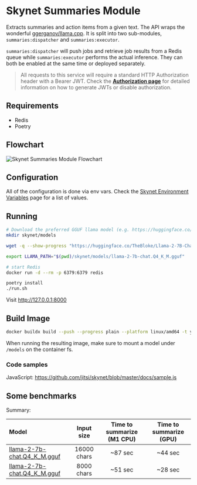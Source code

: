 # Skynet Summaries Module

Extracts summaries and action items from a given text. The API wraps the wonderful [ggerganov/llama.cpp](https://github.com/ggerganov/llama.cpp). It is split into two sub-modules, `summaries:dispatcher` and `summaries:executor`.

`summaries:dispatcher` will push jobs and retrieve job results from a Redis queue while `summaries:executor` performs the actual inference. They can both be enabled at the same time or deployed separately.

> All requests to this service will require a standard HTTP Authorization header with a Bearer JWT. Check the [**Authorization page**](auth.md) for detailed information on how to generate JWTs or disable authorization.

## Requirements

- Redis
- Poetry

## Flowchart

<img src="flowchart.jpg" alt="Skynet Summaries Module Flowchart">

## Configuration

All of the configuration is done via env vars. Check the [Skynet Environment Variables](env_vars.md) page for a list of values.

## Running

```bash
# Download the preferred GGUF llama model (e.g. https://huggingface.co/TheBloke/Llama-2-7b-Chat-GGUF) and point LLAMA_PATH to it
mkdir skynet/models

wget -q --show-progress "https://huggingface.co/TheBloke/Llama-2-7B-Chat-GGUF/resolve/main/llama-2-7b-chat.Q4_K_M.gguf?download=true" -O skynet/models/llama-2-7b-chat.Q4_K_M.gguf

export LLAMA_PATH="$(pwd)/skynet/models/llama-2-7b-chat.Q4_K_M.gguf"

# start Redis
docker run -d --rm -p 6379:6379 redis 

poetry install
./run.sh
```

Visit http://127.0.0.1:8000

## Build Image

```bash
docker buildx build --push --progress plain --platform linux/amd64 -t your-registry/skynet:your-tag .
```

When running the resulting image, make sure to mount a model under `/models` on the container fs.

### Code samples

JavaScript: https://github.com/jitsi/skynet/blob/master/docs/sample.js

## Some benchmarks

Summary:

| Model | Input size | Time to summarize (M1 CPU)  | Time to summarize (GPU) |
| :---- | :--------: |:---------------------------:|:-----------------------:|
| [llama-2-7b-chat.Q4_K_M.gguf][1] | 16000 chars |           ~87 sec           |         ~44 sec         |
| [llama-2-7b-chat.Q4_K_M.gguf][1] | 8000 chars |           ~51 sec           |         ~28 sec         |

[1]: https://huggingface.co/TheBloke/Llama-2-7b-Chat-GGUF/blob/main/llama-2-7b-chat.Q4_K_M.gguf

